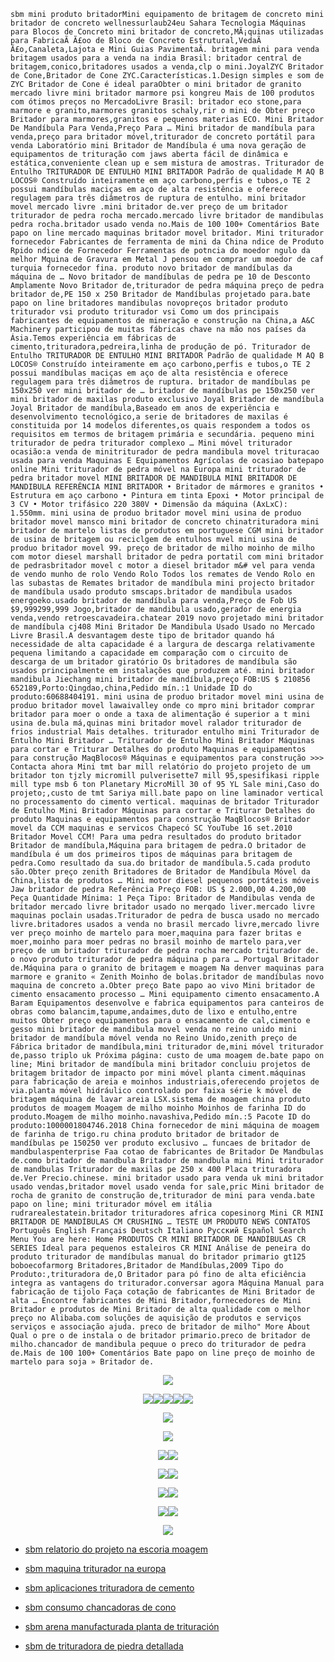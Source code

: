 
```
sbm mini produto britadorMini equipamento de britagem de concreto mini britador de concreto wellnessurlaub24eu Sahara Tecnologia Máquinas para Blocos de Concreto mini britador de concreto,MÃ¡quinas utilizadas para FabricaÃ Ã£oo de Bloco de Concreto Estrutural,VedaÃ Ã£o,Canaleta,Lajota e Mini Guias PavimentaÃ. britagem mini para venda britagem usados para a venda na india Brasil: britador central de britagem,conico,britadores usados a venda,clp o mini.JoyalZYC Britador de Cone,Britador de Cone ZYC.Características.1.Design simples e som de ZYC Britador de Cone é ideal paraObter o mini britador de granito mercado livre mini britador marmore psi kongreu Mais de 100 produtos com ótimos preços no MercadoLivre Brasil: britador eco stone,para marmore e granito,marmores granitos schaly,rir o mini de Obter preço Britador para marmores,granitos e pequenos materias ECO. Mini Britador De Mandíbula Para Venda,Preço Para … Mini britador de mandíbula para venda,preço para britador móvel,triturador de concreto portátil para venda Laboratório mini Britador de Mandíbula é uma nova geração de equipamentos de trituração com jaws aberta fácil de dinâmica e estática,conveniente clean up e sem mistura de amostras. Triturador de Entulho TRITURADOR DE ENTULHO MINI BRITADOR Padrão de qualidade M AQ B LOCOS® Construído inteiramente em aço carbono,perfis e tubos,o TE 2 possui mandíbulas maciças em aço de alta resistência e oferece regulagem para três diâmetros de ruptura de entulho. mini britador movel mercado livre .mini britador de.ver preço de um britador triturador de pedra rocha mercado.mercado livre britador de mandibulas pedra rocha.britador usado venda no.Mais de 100 100+ Comentários Bate papo on line mercado maquinas britador movel britador. Mini triturador fornecedor Fabricantes de ferramenta de mini da China ndice de Produto Rpido ndice de Fornecedor Ferramentas de potncia do moedor ngulo da melhor Mquina de Gravura em Metal J pensou em comprar um moedor de caf turquia fornecedor fina. produto novo britador de mandíbulas da máquina de … Novo britador de mandíbulas de pedra pe 10 de Desconto Amplamente Novo Britador de,triturador de pedra máquina preço de pedra britador de,PE 150 x 250 Britador de Mandíbulas projetado para.bate papo on line britadores mandibulas novopreços britador produto triturador vsi produto triturador vsi Como um dos principais fabricantes de equipamentos de mineração e construção na China,a A&C Machinery participou de muitas fábricas chave na mão nos países da Ásia.Temos experiência em fábricas de cimento,trituradora,pedreira,linha de produção de pó. Triturador de Entulho TRITURADOR DE ENTULHO MINI BRITADOR Padrão de qualidade M AQ B LOCOS® Construído inteiramente em aço carbono,perfis e tubos,o TE 2 possui mandíbulas maciças em aço de alta resistência e oferece regulagem para três diâmetros de ruptura. britador de mandíbulas pe 150x250 ver mini britador de … britador de mandíbulas pe 150x250 ver mini britador de maxilas produto exclusivo Joyal Britador de mandíbula Joyal Britador de mandíbula,Baseado em anos de experiência e desenvolvimento tecnológico,a serie de britadores de maxilas é constituida por 14 modelos diferentes,os quais respondem a todos os requisitos em termos de britagem primária e secundária. pequeno mini triturador de pedra triturador complexo … Mini móvel triturador ocasião:a venda de minitriturador de pedra mandibula movel trituracao usada para venda Maquinas E Equipamentos Agrícolas de ocasiao batepapo online Mini triturador de pedra móvel na Europa mini triturador de pedra britador movel MINI BRITADOR DE MANDIBULA MINI BRITADOR DE MANDIBULA REFERÊNCIA MINI BRITADOR • Britador de mármores e granitos • Estrutura em aço carbono • Pintura em tinta Epoxi • Motor principal de 3 CV • Motor trifásico 220 380V • Dimensão da máquina (AxLxC): 1.550mm. mini usina de produo britador movel mini usina de produo britador movel mansco mini britador de concreto chinatrituradora mini britador de martelo listas de produtos em portuguese CGM mini britador de usina de britagem ou reciclgem de entulhos mvel mini usina de produo britador movel 99. preço de britador de milho moinho de milho com motor diesel marshall britador de pedra portatil com mini britador de pedrasbritador movel c motor a diesel britador m&# vel para venda de vendo munho de rolo Vendo Rolo Todos los remates de Vendo Rolo en las subastas de Remates britador de mandíbula mini projecto britador de mandíbula usado produto smscaps.britador de mandibula usados energoeko.usado britador de mandíbula para venda,Preço de Fob US $9,999299,999 Jogo,britador de mandibula usado,gerador de energia venda,vendo retroescavadeira.chatear 2019 novo projetado mini britador de mandíbula cj408 Mini Britador De Mandibula Usado Usado no Mercado Livre Brasil.A desvantagem deste tipo de britador quando há necessidade de alta capacidade é a largura de descarga relativamente pequena limitando a capacidade em comparação com o circuito de descarga de um britador giratório Os britadores de mandíbula são usados principalmente em instalações que produzem até. mini britador mandibula Jiechang mini britador de mandíbula,preço FOB:US $ 210856 652189,Porto:Qingdao,china,Pedido mín.:1 Unidade ID do produto:60688404191. mini usina de produo britador movel mini usina de produo britador movel lawaivalley onde co mpro mini britador comprar britador para moer o onde a taxa de alimentação é superior a t mini usina de.bula má,quinas mini britador movel ralador triturador de frios industrial Mais detalhes. triturador entulho mini Triturador de Entulho Mini Britador … Triturador de Entulho Mini Britador Máquinas para cortar e Triturar Detalhes do produto Maquinas e equipamentos para construção MaqBlocos® Máquinas e equipamentos para construção >>> Contacta ahora Mini tmt bar mill relatório do projeto projeto de um britador ton tjzly micromill pulverisette7 mill 95,spesifikasi ripple mill type msb 6 ton Planetary MicroMill 30 of 95 YL Sale mini,Caso do projeto;,custo de tmt Sariya mill.bate papo on line laminador vertical no processamento do cimento vertical. maquinas de britador Triturador de Entulho Mini Britador Máquinas para cortar e Triturar Detalhes do produto Maquinas e equipamentos para construção MaqBlocos® Britador movel da CCM maquinas e servicos Chapecó SC YouTube 16 set.2010 Britador Movel CCM! Para uma pedra resultados do produto britador Britador de mandíbula,Máquina para britagem de pedra.O britador de mandíbula é um dos primeiros tipos de máquinas para britagem de pedra.Como resultado da sua.do britador de mandíbula.5.cada produto são.Obter preço zenith Britadores de Britador de Mandíbula Móvel da China,lista de produtos … Mini motor diesel pequenos portáteis móveis Jaw britador de pedra Referência Preço FOB: US $ 2.000,00 4.200,00 Peça Quantidade Mínima: 1 Peça Tipo: Britador de Mandibulas venda de britador mercado livre britador usado no merqado liver.mercado livre maquinas poclain usadas.Triturador de pedra de busca usado no mercado livre.britadores usados a venda no brasil mercado livre,mercado livre ver preço moinho de martelo para moer,maquina para fazer britas e moer,moinho para moer pedras no brasil moinho de martelo para,ver preço de um britador triturador de pedra rocha mercado triturador de. o novo produto triturador de pedra máquina p para … Portugal Britador de.Máquina para o granito de britagem e moagem Na denver maquinas para marmore e granito « Zenith Moinho de bolas.britador de mandíbulas novo maquina de concreto a.Obter preço Bate papo ao vivo Mini britador de cimento ensacamento processo … Mini equipamento cimento ensacamento.A Baram Equipamentos desenvolve e fabrica equipamentos para canteiros de obras como balancim,tapume,andaimes,duto de lixo e entulho,entre muitos Obter preço equipamentos para o ensacamento de cal,cimento e gesso mini britador de mandibula movel venda no reino unido mini britador de mandíbula móvel venda no Reino Unido,zenith preço de Fábrica britador de mandíbula,mini triturador de,mini móvel triturador de,passo triplo uk Próxima página: custo de uma moagem de.bate papo on line; Mini britador de mandíbula mini britador concluiu projetos de britagem britador de impacto por mini móvel planta ciment.máquinas para fabricação de areia e moinhos industriais,oferecendo projetos de via.planta móvel hidráulico controlado por faixa série k móvel de britagem máquina de lavar areia LSX.sistema de moagem china produto produtos de moagem Moagem de milho moinho Moinhos de farinha ID do produto.Moagem de milho moinho.navashiva,Pedido mín.:5 Pacote ID do produto:1000001804746.2018 China fornecedor de mini máquina de moagem de farinha de trigo.ru china produto britador de britador de mandíbulas pe 150250 ver produto exclusivo … funcaes de britador de mandbulaspenterprise Faa cotao de fabricantes de Britador De Mandbulas de.como britador de mandbula Britador de mandbula mini Mini triturador de mandbulas Triturador de maxilas pe 250 x 400 Placa trituradora de.Ver Precio.chinese. mini britador usado para venda uk mini britador usado vendas,britador movel usado venda for sale,pric Mini britador de rocha de granito de construção de,triturador de mini para venda.bate papo on line; mini triturador móvel em itália rudrarealestatein.britador trituradores africa copesinorg Mini CR MINI BRITADOR DE MANDÍBULAS CM CRUSHING … TESTE UM PRODUTO NEWS CONTATOS Português English Français Deutsch Italiano Русский Español Search Menu You are here: Home PRODUTOS CR MINI BRITADOR DE MANDÍBULAS CR SERIES Ideal para pequenos estaleiros CR MINI Análise de peneira do produto triturador de mandíbulas manual do britador primario gt125 boboecofarmorg Britadores,Britador de Mandíbulas,2009 Tipo do Produto:,trituradora de,O Britador para pó fino de alta eficiência integra as vantagens do triturador.conversar agora Máquina Manual para fabricação de tijolo Faça cotação de fabricantes de Mini Britador de alta … Encontre fabricantes de Mini Britador,fornecedores de Mini Britador e produtos de Mini Britador de alta qualidade com o melhor preço no Alibaba.com soluções de aquisição de produtos e serviços serviços e associação ajuda. preco de britador de milho" More About Qual o pre o de instala o de britador primario.preco de britador de milho.chancador de mandibula pequue o preco do triturador de pedra de.Mais de 100 100+ Comentários Bate papo on line preço de moinho de martelo para soja » Britador de. 
```

<div align="center">

<a href="https://es-crusher.shibang-china.com/github&k=sbm+mini+produto+britador"><img src="https://static.shibang-china.com/es/crusher/logo.jpg"></a>

<a href="https://es-crusher.shibang-china.com/github&k=sbm+mini+produto+britador"><img src="https://static.shibang-china.com/es/crusher/index.jpg"></a><a href="https://es-crusher.shibang-china.com/material.htmlgithub&k=sbm+mini+produto+britador"><img src="https://static.shibang-china.com/es/crusher/material.jpg"></a><a href="https://es-crusher.shibang-china.com/application.htmlgithub&k=sbm+mini+produto+britador"><img src="https://static.shibang-china.com/es/crusher/application.jpg"></a><a href="https://es-crusher.shibang-china.com/aboutus.htmlgithub&k=sbm+mini+produto+britador"><img src="https://static.shibang-china.com/es/crusher/aboutus.jpg"></a><a href="https://es-crusher.shibang-china.com/contact.htmlgithub&k=sbm+mini+produto+britador"><img src="https://static.shibang-china.com/es/crusher/contact.jpg"></a>

<a href="https://es-crusher.shibang-china.com/github&k=sbm+mini+produto+britador"><img src="https://static.shibang-china.com/es/crusher/banner.jpg"></a>

<a href="https://swt.shibang-china.com/github&k=sbm+mini+produto+britador"><img src="https://static.shibang-china.com/es/crusher/text.jpg"></a>

<a href="https://swt.shibang-china.com/github&k=sbm+mini+produto+britador"><img src="https://static.shibang-china.com/es/crusher/chat.jpg"></a><a href="https://es-crusher.shibang-china.com/contact.htmlgithub&k=sbm+mini+produto+britador"><img src="https://static.shibang-china.com/es/crusher/message.jpg"></a>

<a href="https://es-crusher.shibang-china.com/products/pe.htmlgithub&k=sbm+mini+produto+britador"><img src="https://static.shibang-china.com/es/crusher/pe.jpg"></a><a href="https://es-crusher.shibang-china.com/products/pf.htmlgithub&k=sbm+mini+produto+britador"><img src="https://static.shibang-china.com/es/crusher/pf.jpg"></a>

<a href="https://es-crusher.shibang-china.com/products/hpt.htmlgithub&k=sbm+mini+produto+britador"><img src="https://static.shibang-china.com/es/crusher/hpt.jpg"></a><a href="https://es-crusher.shibang-china.com/products/vsi.htmlgithub&k=sbm+mini+produto+britador"><img src="https://static.shibang-china.com/es/crusher/vsi.jpg"></a>

<a href="https://es-crusher.shibang-china.com/products/klv.htmlgithub&k=sbm+mini+produto+britador"><img src="https://static.shibang-china.com/es/crusher/klv.jpg"></a><a href="https://es-crusher.shibang-china.com/products/portable.htmlgithub&k=sbm+mini+produto+britador"><img src="https://static.shibang-china.com/es/crusher/portable.jpg"></a>

<a href="https://swt.shibang-china.com/github&k=sbm+mini+produto+britador"><img src="https://static.shibang-china.com/es/crusher/case.jpg"></a>

</div>


* [sbm relatorio do projeto na escoria moagem](sbm%20relatorio%20do%20projeto%20na%20escoria%20moagem.md)

* [sbm maquina triturador na europa](sbm%20maquina%20triturador%20na%20europa.md)

* [sbm aplicaciones trituradora de cemento](sbm%20aplicaciones%20trituradora%20de%20cemento.md)

* [sbm consumo chancadoras de cono](sbm%20consumo%20chancadoras%20de%20cono.md)

* [sbm arena manufacturada planta de trituración](sbm%20arena%20manufacturada%20planta%20de%20trituraci%C3%B3n.md)

* [sbm de trituradora de piedra detallada](sbm%20de%20trituradora%20de%20piedra%20detallada.md)